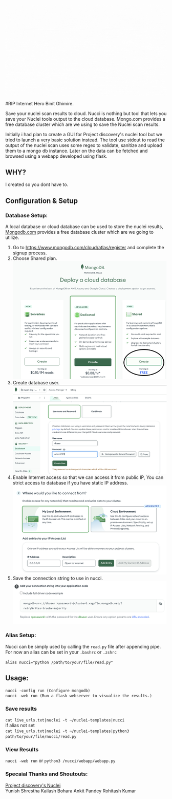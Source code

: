 ![Nucci](https://github.com/smaranchand/nucci/raw/main/src/nucci.gif)

#RIP Internet Hero Binit Ghimire.

Save your nuclei scan results to cloud.
Nucci is nothing but tool that lets you save your Nuclei tools output to the cloud database. Mongo.com provides a free database cluster which are we using to save the Nuclei scan  results.

Initially i had plan to create a GUI for Project discovery's nuclei tool but we tried to launch a very basic solution instead. The tool use stdout to read the output of the nuclei scan uses some regex to validate, sanitize and upload them to a mongo db instance. Later on the data can be fetched and browsed using a webapp developed using flask.


## WHY?

I created so you dont have to.

## Configuration & Setup

### Database Setup:

A local database or cloud database can be used to store the nuclei results, [Mongodb.com](https://www.mongodb.com) provides a free database cluster which are we going to utilize.

1. Go to https://www.mongodb.com/cloud/atlas/register and complete the signup process.
2. Choose Shared plan.![Free Plan](https://github.com/smaranchand/nucci/blob/main/src/free.png)
3. Create database user.![Create Creds](https://github.com/smaranchand/nucci/blob/main/src/create_creds.png)
4. Enable Internet access so that we can access it from public IP, You can strict access to database if you have static IP address. ![Enable Access](https://github.com/smaranchand/nucci/blob/main/src/network.png)
5. Save the connection string to use in nucci.![Connection String](https://github.com/smaranchand/nucci/blob/main/src/db_connection.png)

### Alias Setup:

Nucci can be simply used by calling the ```read.py``` file after appending pipe. For now an alias can be set in your ```.bashrc``` or ```.zshrc```

```alias nucci="python /path/to/your/file/read.py"```

## Usage:
```console
nucci -config run (Configure mongodb)
nucci -web run (Run a flask webserver to visualize the results.)

```
### Save results
```cat live_urls.txt|nuclei -t ~/nuclei-templates|nucci``` <br>
if alias not set <br>
```cat live_urls.txt|nuclei -t ~/nuclei-templates|python3 path/to/your/file/nucci/read.py```

### View Results
 ```nucci -web run``` or ```python3 /nucci/webapp/webapp.py```

### Specaial Thanks and Shoutouts:

[Project discovery's Nuclei](https://github.com/projectdiscovery/nuclei)<br>
Yunish Shrestha
Kailash Bohara
Ankit Pandey
Rohitash Kumar
